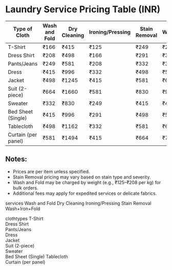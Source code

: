# Laundry Service Pricing Table (INR)

| Type of Cloth        | Wash and Fold | Dry Cleaning | Ironing/Pressing | Stain Removal | Wash+Iron+Fold |
|----------------------|---------------|--------------|------------------|---------------|----------------|
| T-Shirt             | ₹166          | ₹415         | ₹125             | ₹249          | ₹249           |
| Dress Shirt         | ₹208          | ₹498         | ₹166             | ₹291          | ₹332           |
| Pants/Jeans         | ₹249          | ₹581         | ₹208             | ₹332          | ₹374           |
| Dress               | ₹415          | ₹996         | ₹332             | ₹498          | ₹581           |
| Jacket              | ₹498          | ₹1245        | ₹415             | ₹581          | ₹664           |
| Suit (2-piece)      | ₹664          | ₹1660        | ₹581             | ₹830          | ₹996           |
| Sweater             | ₹332          | ₹830         | ₹249             | ₹415          | ₹498           |
| Bed Sheet (Single)  | ₹415          | ₹996         | ₹291             | ₹498          | ₹581           |
| Tablecloth          | ₹498          | ₹1162        | ₹332             | ₹581          | ₹664           |
| Curtain (per panel) | ₹581          | ₹1494        | ₹415             | ₹664          | ₹747           |

## Notes:
- Prices are per item unless specified.
- Stain Removal pricing may vary based on stain type and severity.
- Wash and Fold may be charged by weight (e.g., ₹125–₹208 per kg) for bulk orders.
- Additional fees may apply for expedited services or delicate fabrics.


services
    Wash and Fold
    Dry Cleaning
    Ironing/Pressing 
    Stain Removal
    Wash+Iron+Fold 

clothtypes
    T-Shirt            
    Dress Shirt        
    Pants/Jeans        
    Dress              
    Jacket             
    Suit (2-piece)     
    Sweater            
    Bed Sheet (Single) 
    Tablecloth         
    Curtain (per panel)
